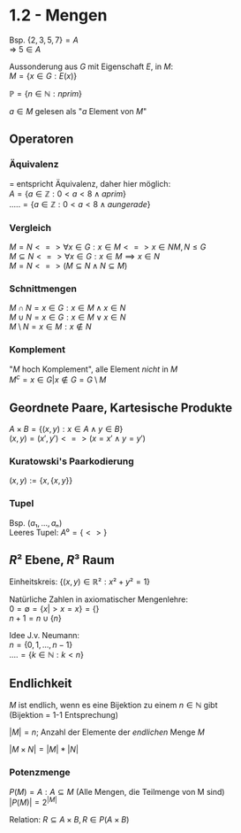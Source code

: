 # 1.2 - Mengen
Bsp. $\{ 2, 3, 5, 7 \} = A$  
=> $5 ∈ A$

Aussonderung aus $G$ mit Eigenschaft $E$, in $M$:  
$M = \{ x ∈ G : E(x) \}$

$ℙ = \{ n ∈ ℕ : n prim \}$

$a ∈ M$ gelesen als "$a$ Element von $M$"


## Operatoren
### Äquivalenz
$=$ entspricht Äquivalenz, daher hier möglich:   
$A = \{ a ∈ ℤ : 0 < a < 8 ∧ a prim \}$  
.....$= \{ a ∈ ℤ : 0 < a < 8 ∧ a ungerade \}$

### Vergleich
$M = N  <=> ∀ x ∈ G : x ∈ M <=> x ∈ N  M, N \le G$   
$M ⊆ N <=> ∀ x ∈ G : x ∈ M \implies x ∈ N$    
$M = N <=> (M ⊆ N ∧ N ⊆ M)$

### Schnittmengen
$M \cap N = { x ∈ G : x ∈ M ∧ x ∈ N}$  
$M \cup N = { x ∈ G : x ∈ M ∨ x ∈ N}$  
$M \setminus N = { x ∈ M : x ∉ N }$

### Komplement
"$M$ hoch Komplement", alle Element *nicht* in $M$   
$M^c = { x ∈ G | x ∉ G } = G \setminus M$


## Geordnete Paare, Kartesische Produkte
$A × B = \{ (x, y) : x ∈ A ∧ y ∈ B \}$  
$(x, y) = (x', y') <=> (x = x' ∧ y = y')$

### Kuratowski's Paarkodierung
$(x, y) := \{ {x}, \{x, y\} \}$

### Tupel
Bsp. $(a₁, ..., aₙ)$   
Leeres Tupel: $A⁰ = \{ <> \}$


## $R²$ Ebene, $R³$ Raum
Einheitskreis: $\{ (x, y) ∈ ℝ² : x² + y² = 1 \}$   

Natürliche Zahlen in axiomatischer Mengenlehre:  
$0 = \emptyset = \{ x | > x = x \} = \{\}$  
$n + 1 = n \cup \{ n \}$

Idee J.v. Neumann:  
$n = \{ 0, 1, ..., n - 1\}$  
....$= \{ k ∈ ℕ : k < n \}$


## Endlichkeit
$M$ ist endlich, wenn es eine Bijektion zu einem $n ∈ ℕ$ gibt   
(Bijektion = 1-1 Entsprechung)

$|M| = n$; Anzahl der Elemente der _endlichen_ Menge $M$

$|M × N| = |M| * |N|$

### Potenzmenge
$P(M) = { A : A ⊆ M }$ (Alle Mengen, die Teilmenge von M sind)  
$|P(M)| = 2^{|M|}$

Relation: $R ⊆ A × B, R ∈ P(A × B)$
